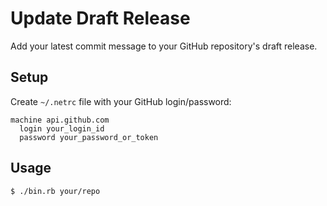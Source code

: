 # Update Draft Release

Add your latest commit message to your GitHub repository's draft release.

## Setup

Create `~/.netrc` file with your GitHub login/password:

```
machine api.github.com
  login your_login_id
  password your_password_or_token
```

## Usage

```
$ ./bin.rb your/repo
```

